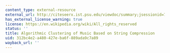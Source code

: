 ```yaml
---
content_type: external-resource
external_url: http://citeseerx.ist.psu.edu/viewdoc/summary;jsessionid=730C4368A2114529D1139D6F57DDED86?doi=10.1.1.219.497
has_external_license_warning: true
license: https://en.wikipedia.org/wiki/All_rights_reserved
status: ''
title: Algorithmic Clustering of Music Based on String Compression
uid: 312bc4e2-a480-427e-ba6f-889ada9c7a89
wayback_url: ''
---
```

